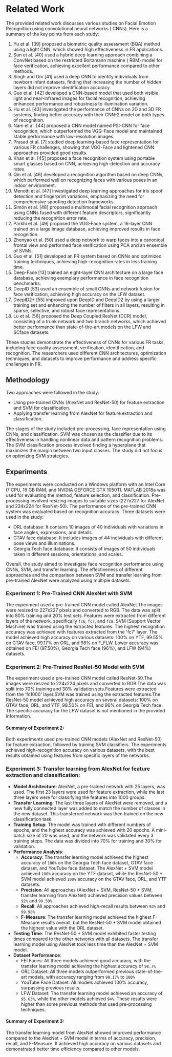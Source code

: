 # Related Work

The provided related work discusses various studies on Facial Emotion Recognition using convolutional neural networks (
CNNs). Here is a summary of the key points from each study:

1. Yu et al. [39] proposed a biometric quality assessment (BQA) method using a light CNN, which showed high
   effectiveness in FR applications.
2. Sun et al. [40] used a hybrid deep learning approach combining a ConvNet based on the restricted Boltzmann machine (
   RBM) model for face verification, achieving excellent performance compared to other methods.
3. Singh and Om [41] used a deep CNN to identify individuals from newborn infant datasets, finding that increasing the
   number of hidden layers did not improve identification accuracy.
4. Guo et al. [42] developed a CNN-based model that used both visible light and near-infrared images for facial
   recognition, achieving enhanced performance and robustness to illumination variation.
5. Hu et al. [43] investigated the performance of CNNs on 2D and 3D FR systems, finding better accuracy with their CNN-2
   model on both types of recognition.
6. Nam et al. [44] proposed a CNN model named PSI-CNN for face recognition, which outperformed the VGG-Face model and
   maintained stable performance with low-resolution images.
7. Prasad et al. [7] studied deep learning-based face representation for various FR challenges, showing that VGG-Face
   and lightened CNN approaches provided good results.
8. Khan et al. [45] proposed a face recognition system using portable smart glasses based on CNN, achieving
   high-detection and accuracy rates.
9. Qin et al. [46] developed a recognition algorithm based on deep CNNs, which performed well on recognizing faces with
   various poses in an indoor environment.
10. Menotti et al. [47] investigated deep learning approaches for iris spoof detection and fingerprint variations,
    emphasizing the need for comprehensive spoofing detection frameworks.
11. Simón et al. [48] proposed a multimodal facial recognition approach using CNNs fused with different feature
    descriptors, significantly reducing the recognition error rate.
12. Parkhi et al. [49] proposed the VGG-Face system, a 16-layer CNN trained on a large image database, achieving
    improved results in face recognition.
13. Zhenyao et al. [50] used a deep network to warp faces into a canonical frontal view and performed face verification
    using PCA and an ensemble of SVMs.
14. Guo et al. [51] developed an FR system based on CNNs and optimized training techniques, achieving high-recognition
    rates in less training time.
15. Deep-Face [13] trained an eight-layer CNN architecture on a large face database, achieving exemplary performance in
    face recognition benchmarks.
16. DeepID [53] used an ensemble of small CNNs and network fusion for face verification, achieving high accuracy on the
    LFW dataset.
17. DeepID2+ [55] improved upon DeepID and DeepID2 by using a larger training set and enhancing the number of filters in
    all layers, resulting in sparse, selective, and robust face representations.
18. Lu et al. [56] proposed the Deep Coupled ResNet (DCR) model, consisting of a trunk network and two branch networks,
    which achieved better performance than state-of-the-art models on the LFW and SCface datasets.

These studies demonstrate the effectiveness of CNNs for various FR tasks, including face quality assessment,
verification, identification, and recognition. The researchers used different CNN architectures, optimization
techniques, and datasets to improve performance and address specific challenges in FR.

## Methodology

Two approaches were followed in the study:

* Using pre-trained CNNs (AlexNet and ResNet-50) for feature extraction and SVM for classification.
* Applying transfer learning from AlexNet for feature extraction and classification.

The stages of the study included pre-processing, face representation using CNNs, and classification. SVM was chosen as
the classifier due to its effectiveness in handling nonlinear data and pattern recognition problems. The SVM
classification process involved finding a hyperplane that maximizes the margin between two input classes. The study did
not focus on optimizing SVM strategies.

## Experiments

The experiments were conducted on a Windows platform with an Intel Core i7 CPU, 16 GB RAM, and NVIDIA GEFORCE GTX
1050TI. MATLAB 2018a was used for evaluating the method, feature selection, and classification. Pre-processing involved
resizing images to suitable sizes (227x227 for AlexNet and 224x224 for ResNet-50). The performance of the pre-trained
CNN system was evaluated based on recognition accuracy. Three datasets were used in the study:

* ORL database: It contains 10 images of 40 individuals with variations in face angles, expressions, and details.
* GTAV face database: It includes images of 44 individuals with different pose views and illuminations.
* Georgia Tech face database: It consists of images of 50 individuals taken in different sessions, orientations, and
  scales.

Overall, the study aimed to investigate face recognition performance using CNNs, SVM, and transfer learning. The
effectiveness of different approaches and the comparison between SVM and transfer learning from pre-trained AlexNet were
analyzed using multiple datasets.

### Experiment 1: Pre-Trained CNN AlexNet with SVM

The experiment used a pre-trained CNN model called AlexNet.The images were resized to 227x227 pixels and converted to
RGB. The data was split into 80% training and 20% test sets. Features were extracted from different layers of the
network, specifically `fc6`, `fc7`, and `fc8`. SVM (Support Vector Machine) was trained using the extracted features.
The highest recognition accuracy was achieved with features extracted from the 'fc7' layer. The model achieved high
accuracy on various datasets: 100% on YTF, 99.55% on GTAV face, 99.17% on ORL, and 98% on F_FLW. Lower accuracy was
obtained on FEI (97.50%), Georgia Tech face (96%), and LFW (94%) datasets.

### Experiment 2: Pre-Trained ResNet-50 Model with SVM

The experiment used a pre-trained CNN model called ResNet-50.The images were resized to 224x224 pixels and converted to
RGB.The data was split into 70% training and 30% validation sets.Features were extracted from the 'fc1000' layer.SVM was
trained using the extracted features.The ResNet-50 model achieved high accuracy on several datasets: 100% on GTAV face,
ORL, and YTF, 98.50% on FEI, and 96% on Georgia Tech face. The specific accuracy for the LFW dataset is not mentioned in
the provided information.

#### Summary of Experiment 2:

Both experiments used pre-trained CNN models (AlexNet and ResNet-50) for feature extraction, followed by training SVM
classifiers. The experiments achieved high-recognition accuracy on various datasets, with the best results obtained
using features from specific layers of the networks.

### Experiment 3: Transfer learning from AlexNet for feature extraction and classification:

* **Model Architecture**: AlexNet, a pre-trained network with 25 layers, was used. The first 23 layers were used for
  feature extraction, while the last three layers were for classifying the features into 1000 groups.
* **Transfer Learning**: The last three layers of AlexNet were removed, and a new fully connected layer was added to
  match the number of classes in the new dataset. This transferred network was then trained on the new classification
  task.
* **Training Setup**: The model was trained with different numbers of epochs, and the highest accuracy was achieved with
  20 epochs. A mini-batch size of 20 was used, and the network was validated every 3 training steps. The data was
  divided into 70% for training and 30% for validation.
* **Performance Analysis**:
    * **Accuracy**: The transfer learning model achieved the highest accuracy of `100%` on the Georgia Tech face
      dataset, GTAV face dataset, and YouTube face dataset. The AlexNet + SVM model achieved `100%` accuracy on the YTF
      dataset, while the ResNet-50 + SVM model achieved `100%` accuracy on the GTAV face, ORL, and YTF datasets.
    * **Precision**: All approaches (AlexNet + SVM, ResNet-50 + SVM, transfer learning from AlexNet) achieved precision
      values between `92%` and `99.50%`
    * **Recall**: All approaches achieved high-recall results between `93%` and `99.98%`
    * **F-Measure**: The transfer learning model achieved the highest F-Measure results overall, but the ResNet-50 + SVM
      model obtained the highest value with the ORL dataset.
* **Testing Time**: The ResNet-50 + SVM model exhibited faster testing times compared to the other networks with all
  datasets. The transfer learning model using AlexNet took less time than the AlexNet + SVM model.
* **Dataset Performance**:
    * FEI Faces: All three models achieved good accuracy, with the transfer learning model achieving the highest
      accuracy of `98.7%`
    * ORL Dataset: All three models outperformed previous state-of-the-art models, with accuracy ranging from `99.17%`
      to `100%`
    * YouTube Face Dataset: All models achieved 100% accuracy, surpassing previous results.
    * LFW Dataset: The transfer learning model achieved an accuracy of `95.63%`, while the other models achieved `94%`.
      These results were higher than some previous methods that used pre-processing techniques.

#### Summary of Experiment 3:

The transfer learning model from AlexNet showed improved performance compared to the AlexNet + SVM model in terms of
accuracy, precision, recall, and F-Measure. It achieved high accuracy on various datasets and demonstrated better time
efficiency compared to other models.
